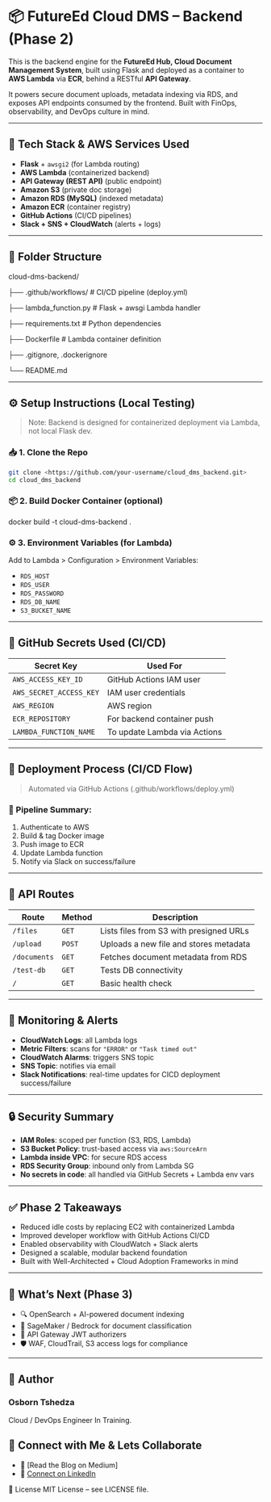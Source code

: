 # 📦 FutureEd Cloud DMS – Backend (Phase 2)

This is the backend engine for the **FutureEd Hub, Cloud Document Management System**, built using Flask and deployed as a container to **AWS Lambda** via **ECR**, behind a RESTful **API Gateway**.

It powers secure document uploads, metadata indexing via RDS, and exposes API endpoints consumed by the frontend. Built with FinOps, observability, and DevOps culture in mind.

---

## 🔧 Tech Stack & AWS Services Used

- **Flask** + `awsgi2` (for Lambda routing)
- **AWS Lambda** (containerized backend)
- **API Gateway (REST API)** (public endpoint)
- **Amazon S3** (private doc storage)
- **Amazon RDS (MySQL)** (indexed metadata)
- **Amazon ECR** (container registry)
- **GitHub Actions** (CI/CD pipelines)
- **Slack + SNS + CloudWatch** (alerts + logs)

---

## 📂 Folder Structure

cloud-dms-backend/

├── .github/workflows/        # CI/CD pipeline (deploy.yml)

├── lambda_function.py        # Flask + awsgi Lambda handler

├── requirements.txt          # Python dependencies

├── Dockerfile                # Lambda container definition

├── .gitignore, .dockerignore

└── README.md

---

## ⚙️ Setup Instructions (Local Testing)

> Note: Backend is designed for containerized deployment via Lambda, not local Flask dev.
> 

### 📥 1. Clone the Repo

```bash
git clone <https://github.com/your-username/cloud_dms_backend.git>
cd cloud_dms_backend

```

### 📦 2. Build Docker Container (optional)

docker build -t cloud-dms-backend .

### ⚙️ 3. Environment Variables (for Lambda)

Add to Lambda > Configuration > Environment Variables:

- `RDS_HOST`
- `RDS_USER`
- `RDS_PASSWORD`
- `RDS_DB_NAME`
- `S3_BUCKET_NAME`

---

## 🔐 GitHub Secrets Used (CI/CD)

| Secret Key | Used For |
| --- | --- |
| `AWS_ACCESS_KEY_ID` | GitHub Actions IAM user |
| `AWS_SECRET_ACCESS_KEY` | IAM user credentials |
| `AWS_REGION` | AWS region |
| `ECR_REPOSITORY` | For backend container push |
| `LAMBDA_FUNCTION_NAME` | To update Lambda via Actions |

---

## 🚀 Deployment Process (CI/CD Flow)

> Automated via GitHub Actions (.github/workflows/deploy.yml)
> 

### 🔄 Pipeline Summary:

1. Authenticate to AWS
2. Build & tag Docker image
3. Push image to ECR
4. Update Lambda function
5. Notify via Slack on success/failure

---

## 🧪 API Routes

| Route | Method | Description |
| --- | --- | --- |
| `/files` | `GET` | Lists files from S3 with presigned URLs |
| `/upload` | `POST` | Uploads a new file and stores metadata |
| `/documents` | `GET` | Fetches document metadata from RDS |
| `/test-db` | `GET` | Tests DB connectivity |
| `/` | `GET` | Basic health check |

---

## 🧭 Monitoring & Alerts

- **CloudWatch Logs**: all Lambda logs
- **Metric Filters**: scans for `"ERROR"` or `"Task timed out"`
- **CloudWatch Alarms**: triggers SNS topic
- **SNS Topic**: notifies via email 
- **Slack Notifications**: real-time updates for CICD deployment success/failure

---

## 🔒 Security Summary

- **IAM Roles**: scoped per function (S3, RDS, Lambda)
- **S3 Bucket Policy**: trust-based access via `aws:SourceArn`
- **Lambda inside VPC**: for secure RDS access
- **RDS Security Group**: inbound only from Lambda SG
- **No secrets in code**: all handled via GitHub Secrets + Lambda env vars

---

## ✅ Phase 2 Takeaways

- Reduced idle costs by replacing EC2 with containerized Lambda
- Improved developer workflow with GitHub Actions CI/CD
- Enabled observability with CloudWatch + Slack alerts
- Designed a scalable, modular backend foundation
- Built with Well-Architected + Cloud Adoption Frameworks in mind

---

## 🔮 What’s Next (Phase 3)

- 🔍 OpenSearch + AI-powered document indexing
- 🧠 SageMaker / Bedrock for document classification
- 🧱 API Gateway JWT authorizers
- 🛡️ WAF, CloudTrail, S3 access logs for compliance

---

## **👤 Author**

### **Osborn Tshedza**

Cloud / DevOps Engineer In Training.

## 🔗 Connect with Me & Lets Collaborate

- 📝 [Read the Blog on Medium]
- 💼 [Connect on LinkedIn](https://www.linkedin.com/in/osborn-tshedza-nethathe-503679122/)

📜 License
MIT License – see LICENSE file.
